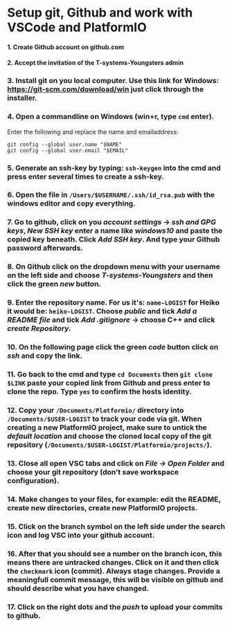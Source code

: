 # Setup git, Github and work with VSCode and PlatformIO

#### 1. Create Github account on github.com
#### 2. Accept the invitation of the T-systems-Youngsters admin
### 3. Install git on you local computer. Use this link for Windows: https://git-scm.com/download/win just click through the installer.
### 4. Open a commandline on Windows (win+r, type `cmd` enter).
Enter the following and replace the name and emailaddress:
```shell
git config --global user.name "$NAME"
git config --global user.email "$EMAIL"

```
### 5. Generate an ssh-key by typing: `ssh-keygen` into the cmd and press enter several times to create a ssh-key.
### 6. Open the file in `/Users/$USERNAME/.ssh/id_rsa.pub` with the windows editor and copy everything. 
### 7. Go to github, click on you *account settings* -> *ssh and GPG keys*, *New SSH key* enter a name like *windows10* and paste the copied key beneath. Click *Add SSH key*. And type your Github password afterwards.
### 8. On Github click on the dropdown menu with your username on the left side and choose *T-systems-Youngsters* and then click the green *new* button.
### 9. Enter the repository name. For us it's: `name-LOGIST` for Heiko it would be: `heiko-LOGIST`. Choose *public* and tick *Add a README file* and tick *Add .gitignore* -> choose C++ and click *create Repository*.
### 10. On the following page click the green *code* button click on *ssh* and copy the link.
### 11. Go back to the cmd and type `cd Documents` then `git clone $LINK` paste your copied link from Github and press enter to clone the repo. Type `yes` to confirm the hosts identity.
### 12. Copy your `/Documents/Platformio/` directory into `/Documents/$USER-LOGIST` to track your code via git. When creating a new PlatformIO project, make sure to untick the *default location* and choose the cloned local copy of the git repository (`/Documents/$USER-LOGIST/Platformio/projects/`).
### 13. Close all open VSC tabs and click on *File -> Open Folder* and choose your git repository (don't save workspace configuration). 
### 14. Make changes to your files, for example: edit the README, create new directories, create new PlatformIO projects.
### 15. Click on the branch symbol on the left side under the search icon and log VSC into your github account.
### 16. After that you should see a number on the branch icon, this means there are untracked changes. Click on it and then click the `checkmark` icon (commit). Always stage changes. Provide a meaningfull commit message, this will be visible on github and should describe what you have changed.
### 17. Click on the right dots and the *push* to upload your commits to github.
